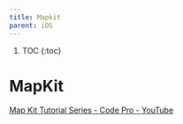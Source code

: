```yaml
---
title: Mapkit
parent: iOS
---
```


1. TOC
{:toc}
# MapKit

[Map Kit Tutorial Series - Code Pro - YouTube](https://www.youtube.com/playlist?list=PL3RRzrB3oHXkX4SCl8S5dUF8YU9UQpgXL)
